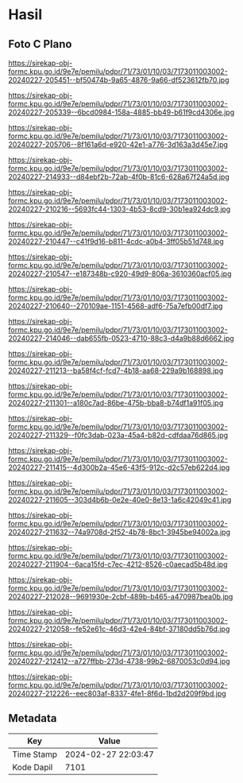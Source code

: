 # Hasil

## Foto C Plano

https://sirekap-obj-formc.kpu.go.id/9e7e/pemilu/pdpr/71/73/01/10/03/7173011003002-20240227-205451--bf50474b-9a65-4876-9a66-df523612fb70.jpg

https://sirekap-obj-formc.kpu.go.id/9e7e/pemilu/pdpr/71/73/01/10/03/7173011003002-20240227-205339--6bcd0984-158a-4885-bb49-b61f9cd4306e.jpg

https://sirekap-obj-formc.kpu.go.id/9e7e/pemilu/pdpr/71/73/01/10/03/7173011003002-20240227-205706--8f161a6d-e920-42e1-a776-3d163a3d45e7.jpg

https://sirekap-obj-formc.kpu.go.id/9e7e/pemilu/pdpr/71/73/01/10/03/7173011003002-20240227-214933--d84ebf2b-72ab-4f0b-81c6-628a67f24a5d.jpg

https://sirekap-obj-formc.kpu.go.id/9e7e/pemilu/pdpr/71/73/01/10/03/7173011003002-20240227-210216--5693fc44-1303-4b53-8cd9-30b1ea924dc9.jpg

https://sirekap-obj-formc.kpu.go.id/9e7e/pemilu/pdpr/71/73/01/10/03/7173011003002-20240227-210447--c41f9d16-b811-4cdc-a0b4-3ff05b51d748.jpg

https://sirekap-obj-formc.kpu.go.id/9e7e/pemilu/pdpr/71/73/01/10/03/7173011003002-20240227-210547--e187348b-c920-49d9-806a-3610360acf05.jpg

https://sirekap-obj-formc.kpu.go.id/9e7e/pemilu/pdpr/71/73/01/10/03/7173011003002-20240227-210640--270109ae-1151-4568-adf6-75a7efb00df7.jpg

https://sirekap-obj-formc.kpu.go.id/9e7e/pemilu/pdpr/71/73/01/10/03/7173011003002-20240227-214046--dab655fb-0523-4710-88c3-d4a9b88d6662.jpg

https://sirekap-obj-formc.kpu.go.id/9e7e/pemilu/pdpr/71/73/01/10/03/7173011003002-20240227-211213--ba58f4cf-fcd7-4b18-aa68-229a9b168898.jpg

https://sirekap-obj-formc.kpu.go.id/9e7e/pemilu/pdpr/71/73/01/10/03/7173011003002-20240227-211301--a180c7ad-86be-475b-bba8-b74df1a91f05.jpg

https://sirekap-obj-formc.kpu.go.id/9e7e/pemilu/pdpr/71/73/01/10/03/7173011003002-20240227-211329--f0fc3dab-023a-45a4-b82d-cdfdaa76d865.jpg

https://sirekap-obj-formc.kpu.go.id/9e7e/pemilu/pdpr/71/73/01/10/03/7173011003002-20240227-211415--4d300b2a-45e6-43f5-912c-d2c57eb622d4.jpg

https://sirekap-obj-formc.kpu.go.id/9e7e/pemilu/pdpr/71/73/01/10/03/7173011003002-20240227-211605--303d4b6b-0e2e-40e0-8e13-1a6c42049c41.jpg

https://sirekap-obj-formc.kpu.go.id/9e7e/pemilu/pdpr/71/73/01/10/03/7173011003002-20240227-211632--74a9708d-2f52-4b78-8bc1-3945be94002a.jpg

https://sirekap-obj-formc.kpu.go.id/9e7e/pemilu/pdpr/71/73/01/10/03/7173011003002-20240227-211904--6aca15fd-c7ec-4212-8526-c0aecad5b48d.jpg

https://sirekap-obj-formc.kpu.go.id/9e7e/pemilu/pdpr/71/73/01/10/03/7173011003002-20240227-212028--9691930e-2cbf-489b-b465-a470987bea0b.jpg

https://sirekap-obj-formc.kpu.go.id/9e7e/pemilu/pdpr/71/73/01/10/03/7173011003002-20240227-212058--fe52e61c-46d3-42e4-84bf-37180dd5b76d.jpg

https://sirekap-obj-formc.kpu.go.id/9e7e/pemilu/pdpr/71/73/01/10/03/7173011003002-20240227-212412--a727ffbb-273d-4738-99b2-6870053c0d94.jpg

https://sirekap-obj-formc.kpu.go.id/9e7e/pemilu/pdpr/71/73/01/10/03/7173011003002-20240227-212226--eec803af-8337-4fe1-8f6d-1bd2d209f9bd.jpg


## Metadata

| Key        | Value               |
| ---------- | ------------------- |
| Time Stamp | 2024-02-27 22:03:47 |
| Kode Dapil | 7101                |



